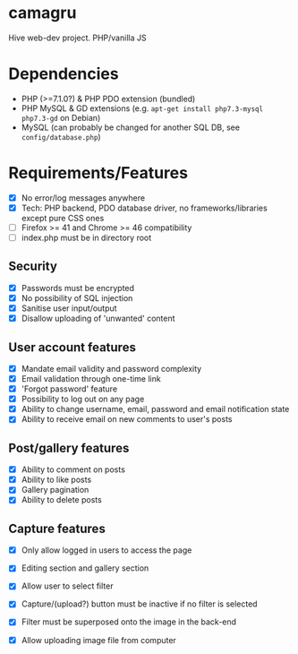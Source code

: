 # camagru
Hive web-dev project. PHP/vanilla JS

# Dependencies
* PHP (>=7.1.0?) & PHP PDO extension (bundled)
* PHP MySQL & GD extensions (e.g. `apt-get install php7.3-mysql php7.3-gd` on Debian)
* MySQL (can probably be changed for another SQL DB, see `config/database.php`)

# Requirements/Features
- [x] No error/log messages anywhere
- [x] Tech: PHP backend, PDO database driver, no frameworks/libraries except pure CSS ones
- [ ] Firefox >= 41 and Chrome >= 46 compatibility
- [ ] index.php must be in directory root

## Security
- [x] Passwords must be encrypted
- [x] No possibility of SQL injection
- [x] Sanitise user input/output
- [x] Disallow uploading of 'unwanted' content

## User account features
- [x] Mandate email validity and password complexity
- [x] Email validation through one-time link
- [x] 'Forgot password' feature
- [x] Possibility to log out on any page
- [x] Ability to change username, email, password and email notification state
- [x] Ability to receive email on new comments to user's posts

## Post/gallery features
- [x] Ability to comment on posts
- [x] Ability to like posts
- [x] Gallery pagination
- [x] Ability to delete posts

## Capture features
- [x] Only allow logged in users to access the page
- [x] Editing section and gallery section
- [x] Allow user to select filter
- [x] Capture/(upload?) button must be inactive if no filter is selected
- [x] Filter must be superposed onto the image in the back-end
- [x] Allow uploading image file from computer

